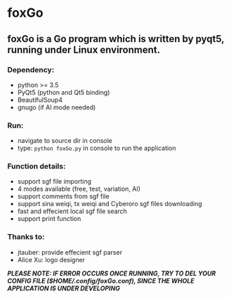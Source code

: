 # foxGo

## foxGo is a Go program which is written by pyqt5, running under Linux environment.

### Dependency:
* python >= 3.5
* PyQt5 (python and Qt5 binding)
* BeautifulSoup4
* gnugo (if AI mode needed)

### Run:
* navigate to source dir in console
* type: `python foxGo.py` in console to run the application

### Function details:
* support sgf file importing
* 4 modes available (free, test, variation, AI)
* support comments from sgf file
* support sina weiqi, tx weiqi and Cyberoro sgf files downloading
* fast and effecient local sgf file search
* support print function

### Thanks to:
* jtauber: provide effecient sgf parser
* Alice Xu: logo designer

***PLEASE NOTE: IF ERROR OCCURS ONCE RUNNING, TRY TO DEL YOUR CONFIG FILE ($HOME/.config/foxGo.conf), SINCE THE WHOLE APPLICATION IS UNDER DEVELOPING***
